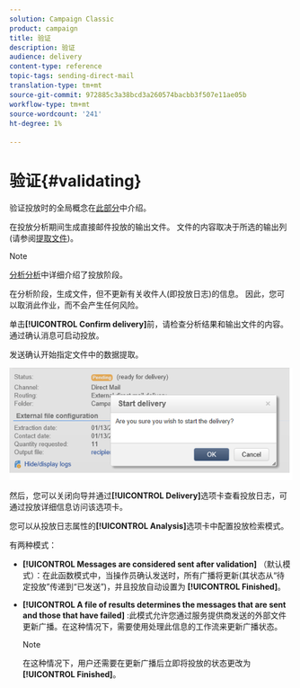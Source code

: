 ```yaml
---
solution: Campaign Classic
product: campaign
title: 验证
description: 验证
audience: delivery
content-type: reference
topic-tags: sending-direct-mail
translation-type: tm+mt
source-git-commit: 972885c3a38bcd3a260574bacbb3f507e11ae05b
workflow-type: tm+mt
source-wordcount: '241'
ht-degree: 1%

---
```



# 验证{#validating}

验证投放时的全局概念在[此部分](../../delivery/using/steps-validating-the-delivery.md)中介绍。

在投放分析期间生成直接邮件投放的输出文件。 文件的内容取决于所选的输出列(请参阅[提取文件](../../delivery/using/defining-the-direct-mail-content.md#extraction-file))。

>[!NOTE]
>
>[分析分析](../../delivery/using/steps-validating-the-delivery.md#analyzing-the-delivery)中详细介绍了投放阶段。

在分析阶段，生成文件，但不更新有关收件人(即投放日志)的信息。 因此，您可以取消此作业，而不会产生任何风险。

单击&#x200B;**[!UICONTROL Confirm delivery]**&#x200B;前，请检查分析结果和输出文件的内容。 通过确认消息可启动投放。

发送确认开始指定文件中的数据提取。

![](assets/s_ncs_user_postal_del_send_confirm_postal.png)

然后，您可以关闭向导并通过&#x200B;**[!UICONTROL Delivery]**&#x200B;选项卡查看投放日志，可通过投放详细信息访问该选项卡。

您可以从投放日志属性的&#x200B;**[!UICONTROL Analysis]**&#x200B;选项卡中配置投放检索模式。

有两种模式：

* **[!UICONTROL Messages are considered sent after validation]** （默认模式）：在此函数模式中，当操作员确认发送时，所有广播将更新(其状态从“待定投放”传递到“已发送”)，并且投放自动设置为 **[!UICONTROL Finished]**。
* **[!UICONTROL A file of results determines the messages that are sent and those that have failed]** :此模式允许您通过服务提供商发送的外部文件更新广播。在这种情况下，需要使用处理此信息的工作流来更新广播状态。

   >[!NOTE]
   >
   >在这种情况下，用户还需要在更新广播后立即将投放的状态更改为&#x200B;**[!UICONTROL Finished]**。
